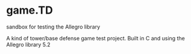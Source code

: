 # game.TD
sandbox for testing the Allegro library

A kind of tower/base defense game test project. Built in C and using the Allegro library 5.2
